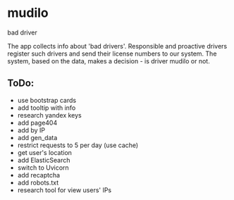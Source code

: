 # mudilo
bad driver

The app collects info about 'bad drivers'. Responsible and proactive drivers register such drivers and send their license numbers to our system. The system, based on the data, makes a decision - is driver mudilo or not. 

## ToDo:
- use bootstrap cards
- add tooltip with info
- research yandex keys
- add page404
- add by IP
- add gen_data
- restrict requests to 5 per day (use cache)
- get user's location
- add ElasticSearch
- switch to Uvicorn
- add recaptcha
- add robots.txt
- research tool for view users' IPs
